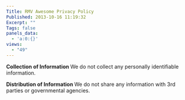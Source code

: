```yaml
---
Title: RMV Awesome Privacy Policy
Published: 2013-10-16 11:19:32
Excerpt: ""
Tags: false
panels_data:
  - 'a:0:{}'
views:
  - "49"
---
```

<strong>Collection of Information
</strong>We do not collect any personally identifiable information.

<strong>Distribution of Information
</strong>We do not share any information with 3rd parties or governmental agencies.